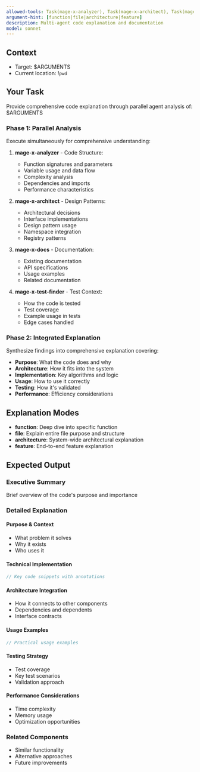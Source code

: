 ```yaml
---
allowed-tools: Task(mage-x-analyzer), Task(mage-x-architect), Task(mage-x-docs), Task(mage-x-test-finder), Read, Grep, Glob, LS
argument-hint: [function|file|architecture|feature]
description: Multi-agent code explanation and documentation
model: sonnet
---
```


## Context
- Target: $ARGUMENTS
- Current location: !`pwd`

## Your Task

Provide comprehensive code explanation through parallel agent analysis of: $ARGUMENTS

### Phase 1: Parallel Analysis

Execute simultaneously for comprehensive understanding:

1. **mage-x-analyzer** - Code Structure:
   - Function signatures and parameters
   - Variable usage and data flow
   - Complexity analysis
   - Dependencies and imports
   - Performance characteristics

2. **mage-x-architect** - Design Patterns:
   - Architectural decisions
   - Interface implementations
   - Design pattern usage
   - Namespace integration
   - Registry patterns

3. **mage-x-docs** - Documentation:
   - Existing documentation
   - API specifications
   - Usage examples
   - Related documentation

4. **mage-x-test-finder** - Test Context:
   - How the code is tested
   - Test coverage
   - Example usage in tests
   - Edge cases handled

### Phase 2: Integrated Explanation

Synthesize findings into comprehensive explanation covering:
- **Purpose**: What the code does and why
- **Architecture**: How it fits into the system
- **Implementation**: Key algorithms and logic
- **Usage**: How to use it correctly
- **Testing**: How it's validated
- **Performance**: Efficiency considerations

## Explanation Modes

- **function**: Deep dive into specific function
- **file**: Explain entire file purpose and structure
- **architecture**: System-wide architectural explanation
- **feature**: End-to-end feature explanation

## Expected Output

### Executive Summary
Brief overview of the code's purpose and importance

### Detailed Explanation

#### Purpose & Context
- What problem it solves
- Why it exists
- Who uses it

#### Technical Implementation
```go
// Key code snippets with annotations
```

#### Architecture Integration
- How it connects to other components
- Dependencies and dependents
- Interface contracts

#### Usage Examples
```go
// Practical usage examples
```

#### Testing Strategy
- Test coverage
- Key test scenarios
- Validation approach

#### Performance Considerations
- Time complexity
- Memory usage
- Optimization opportunities

### Related Components
- Similar functionality
- Alternative approaches
- Future improvements